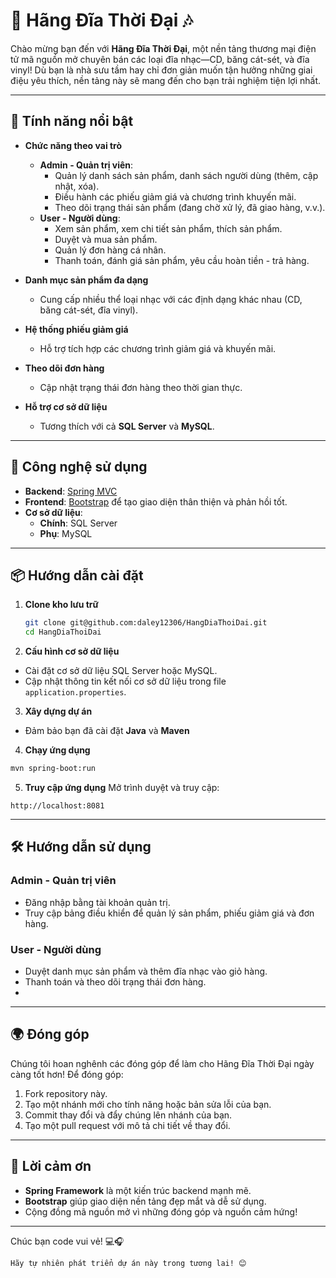 # 🎵 Hãng Đĩa Thời Đại 🎶

Chào mừng bạn đến với **Hãng Đĩa Thời Đại**, một nền tảng thương mại điện tử mã nguồn mở chuyên bán các loại đĩa nhạc—CD, băng cát-sét, và đĩa vinyl! Dù bạn là nhà sưu tầm hay chỉ đơn giản muốn tận hưởng những giai điệu yêu thích, nền tảng này sẽ mang đến cho bạn trải nghiệm tiện lợi nhất.

---

## 🌟 Tính năng nổi bật

- **Chức năng theo vai trò**
    - **Admin - Quản trị viên**:
        - Quản lý danh sách sản phẩm, danh sách người dùng (thêm, cập nhật, xóa).
        - Điều hành các phiếu giảm giá và chương trình khuyến mãi.
        - Theo dõi trạng thái sản phẩm (đang chờ xử lý, đã giao hàng, v.v.).
    - **User - Người dùng**:
        - Xem sản phẩm, xem chi tiết sản phẩm, thích sản phẩm.
        - Duyệt và mua sản phẩm.
        - Quản lý đơn hàng cá nhân.
        - Thanh toán, đánh giá sản phẩm, yêu cầu hoàn tiền - trả hàng.

- **Danh mục sản phẩm đa dạng**
    - Cung cấp nhiều thể loại nhạc với các định dạng khác nhau (CD, băng cát-sét, đĩa vinyl).

- **Hệ thống phiếu giảm giá**
    - Hỗ trợ tích hợp các chương trình giảm giá và khuyến mãi.

- **Theo dõi đơn hàng**
    - Cập nhật trạng thái đơn hàng theo thời gian thực.

- **Hỗ trợ cơ sở dữ liệu**
    - Tương thích với cả **SQL Server** và **MySQL**.

---

## 🚀 Công nghệ sử dụng

- **Backend**: [Spring MVC](https://spring.io/projects/spring-framework)
- **Frontend**: [Bootstrap](https://getbootstrap.com/) để tạo giao diện thân thiện và phản hồi tốt.
- **Cơ sở dữ liệu**:
    - **Chính**: SQL Server
    - **Phụ**: MySQL

---

## 📦 Hướng dẫn cài đặt

1. **Clone kho lưu trữ**
   ```bash  
   git clone git@github.com:daley12306/HangDiaThoiDai.git  
   cd HangDiaThoiDai
   ```
2. **Cấu hình cơ sở dữ liệu**
- Cài đặt cơ sở dữ liệu SQL Server hoặc MySQL.
- Cập nhật thông tin kết nối cơ sở dữ liệu trong file `application.properties`.

3. **Xây dựng dự án**
- Đảm bảo bạn đã cài đặt **Java** và **Maven**

4. **Chạy ứng dụng**
```bash
mvn spring-boot:run
```

5. **Truy cập ứng dụng**
   Mở trình duyệt và truy cập:
```
http://localhost:8081
```

---

## 🛠 Hướng dẫn sử dụng

### Admin - Quản trị viên
- Đăng nhập bằng tài khoản quản trị.
- Truy cập bảng điều khiển để quản lý sản phẩm, phiếu giảm giá và đơn hàng.

### User - Người dùng
- Duyệt danh mục sản phẩm và thêm đĩa nhạc vào giỏ hàng.
- Thanh toán và theo dõi trạng thái đơn hàng.
- 
---

## 🌍 Đóng góp

Chúng tôi hoan nghênh các đóng góp để làm cho Hãng Đĩa Thời Đại ngày càng tốt hơn! Để đóng góp:

1. Fork repository này.
2. Tạo một nhánh mới cho tính năng hoặc bản sửa lỗi của bạn.
3. Commit thay đổi và đẩy chúng lên nhánh của bạn.
4. Tạo một pull request với mô tả chi tiết về thay đổi.

---

## 🙏 Lời cảm ơn

- **Spring Framework** là một kiến trúc backend mạnh mẽ.
- **Bootstrap** giúp giao diện nền tảng đẹp mắt và dễ sử dụng.
- Cộng đồng mã nguồn mở vì những đóng góp và nguồn cảm hứng!

---

Chúc bạn code vui vẻ! 💻🎧
```
Hãy tự nhiên phát triển dự án này trong tương lai! 😊
